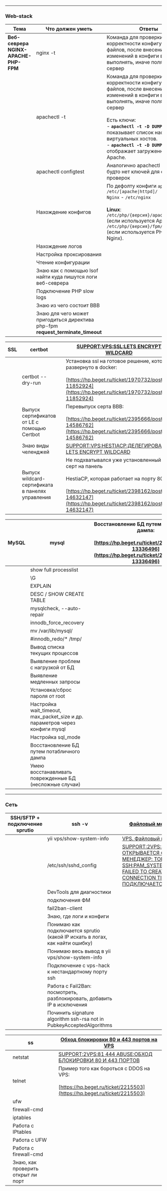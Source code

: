 
---

### Web-stack


| Тема                                      | Что должен уметь                                                                | Ответы                                                                                                                                                                                                                                                                                                                                   | Полезные ссылки                                                                                                                                                         |
| ----------------------------------------- | ------------------------------------------------------------------------------- | ---------------------------------------------------------------------------------------------------------------------------------------------------------------------------------------------------------------------------------------------------------------------------------------------------------------------------------------- | ----------------------------------------------------------------------------------------------------------------------------------------------------------------------- |
| **Веб-севрера  <br>NGINX-APACHE-PHP-FPM** | nginx -t                                                                        | Команда для проверки корректности конфигурационных файлов, после внесения изменений в конфиги важно ее выполнять, иначе поляжет веб-сервер                                                                                                                                                                                               | Здесь, конечно, не Nginx, но HAProxy (в готовом решении BBB):  <br>[https://hp.beget.ru/ticket/2212906/post-13418853](https://hp.beget.ru/ticket/2212906/post-13418853) |
|                                           | apachectl -t                                                                    | Команда для проверки корректности конфигурационных файлов, после внесения изменений в конфиги важно ее выполнять, иначе поляжет веб-сервер<br><br>Есть ключи:<br>- **`apachectl -t -D DUMP_VHOSTS`** — показывает список настроенных виртуальных хостов.<br>- **`apachectl -t -D DUMP_MODULES`** — отображает загруженные модули Apache. | [https://hp.beget.ru/ticket/2268249/post-13822546](https://hp.beget.ru/ticket/2268249/post-13822546)                                                                    |
|                                           | apachectl configtest                                                            | Аналогично apachectl -t но как будто нет ключей для отдельных проверок                                                                                                                                                                                                                                                                   |                                                                                                                                                                         |
|                                           | Нахождение конфигов                                                             | По дефолту конфиги `apache` - `/etc/[apache\|httpd]/`<br>`Nginx` - `/etc/nginx`<br><br>**Linux**: `/etc/php/{версия}/apache2/php.ini` (если используется Apache) или `/etc/php/{версия}/fpm/php.ini` (если используется PHP-FPM для Nginx).                                                                                              |                                                                                                                                                                         |
|                                           | Нахождение логов                                                                |                                                                                                                                                                                                                                                                                                                                          |                                                                                                                                                                         |
|                                           | Настройка проксирования                                                         |                                                                                                                                                                                                                                                                                                                                          |                                                                                                                                                                         |
|                                           | Чтение конфигурации                                                             |                                                                                                                                                                                                                                                                                                                                          |                                                                                                                                                                         |
|                                           | Знаю как с помощью lsof найти куда пишутся логи веб-севрера                     |                                                                                                                                                                                                                                                                                                                                          |                                                                                                                                                                         |
|                                           | Подключение PHP slow logs                                                       |                                                                                                                                                                                                                                                                                                                                          |                                                                                                                                                                         |
|                                           | Знаю из чего состоит BBB                                                        |                                                                                                                                                                                                                                                                                                                                          |                                                                                                                                                                         |
|                                           | Знаю для чего может пригодиться директива php-fpm **request_terminate_timeout** |                                                                                                                                                                                                                                                                                                                                          |                                                                                                                                                                         |

| **SSL** | certbot                                          |     | [SUPPORT:VPS:SSL:LETS ENCRYPT WILDCARD](https://support.beget.ru/questions/view?id=1766)                                                                                                                       |
| ------- | ------------------------------------------------ | --- | -------------------------------------------------------------------------------------------------------------------------------------------------------------------------------------------------------------- |
|         | certbot --dry-run                                |     | Установка ssl на готовое решение, которое развернуто в docker:<br><br>[https://hp.beget.ru/ticket/1970732/post-11852924](https://hp.beget.ru/ticket/1970732/post-11852924)                                     |
|         | Выпуск сертификатов от LE с помощью Certbot      |     | Перевыпуск серта BBB:<br><br>[https://hp.beget.ru/ticket/2395666/post-14586762](https://hp.beget.ru/ticket/2395666/post-14586762)                                                                              |
|         | Знаю виды челенджей                              |     | [SUPPORT:VPS:HESTIACP:ДЕЛЕГИРОВАНИЕ LETS ENCRYPT WILDCARD](https://support.beget.ru/questions/view?id=1784)                                                                                                    |
|         | Выпуск wildcard-сертификата в панелях управления |     | Не подхватывался уже установленный серт на панель<br><br>HestiaCP, которая работает на порту 8083:<br><br>[https://hp.beget.ru/ticket/2398162/post-14632147](https://hp.beget.ru/ticket/2398162/post-14632147) |


| **MySQL** | mysql                                                                        |     | Восстановление БД путем потабличного дампа:<br><br>[https://hp.beget.ru/ticket/2197176/post-13336496](https://hp.beget.ru/ticket/2197176/post-13336496) |
| --------- | ---------------------------------------------------------------------------- | --- | ------------------------------------------------------------------------------------------------------------------------------------------------------- |
|           | show full processlist                                                        |     |                                                                                                                                                         |
|           | \G                                                                           |     |                                                                                                                                                         |
|           | EXPLAIN                                                                      |     |                                                                                                                                                         |
|           | DESC / SHOW CREATE TABLE                                                     |     |                                                                                                                                                         |
|           | mysqlcheck, --auto-repair                                                    |     |                                                                                                                                                         |
|           | innodb_force_recovery                                                        |     |                                                                                                                                                         |
|           | mv /var/lib/mysql/                                                           |     |                                                                                                                                                         |
|           | #innodb_redo/* /tmp/                                                         |     |                                                                                                                                                         |
|           | Вывод списка текущих процессов                                               |     |                                                                                                                                                         |
|           | Выявление проблем с нагрузкой от БД                                          |     |                                                                                                                                                         |
|           | Выявление медленных запросы                                                  |     |                                                                                                                                                         |
|           | Установка/сброс пароля от root                                               |     |                                                                                                                                                         |
|           | Настройка wait_timeout, max_packet_size и др. параметров через конфиги mysql |     |                                                                                                                                                         |
|           | Настройка sql_mode                                                           |     |                                                                                                                                                         |
|           | Восстановление БД путем потабличного дампа                                   |     |                                                                                                                                                         |
|           | Умею восстанавливать поврежденные БД (несложные случаи)                      |     |                                                                                                                                                         |


---

### Сеть


| **SSH/SFTP + подключение sprutio** | ssh -v                                                                       |     | [Файловый менеджер для VPS](https://confluence.beget.ru/pages/viewpage.action?pageId=15041794)                                                                                                                                |
| ---------------------------------- | ---------------------------------------------------------------------------- | --- | ----------------------------------------------------------------------------------------------------------------------------------------------------------------------------------------------------------------------------- |
|                                    | yii vps/show-system-info                                                     |     | [VPS. Файловый менеджер](https://confluence.beget.ru/pages/viewpage.action?pageId=21266652)                                                                                                                                   |
|                                    | /etc/ssh/sshd_config                                                         |     | [SUPPORT:2VPS:SUPPORT: ДОЛГО ОТКРЫВАЕТСЯ ФАЙЛОВЫЙ МЕНЕДЖЕР: ТОРМОЗИТ SSH:PAM_SYSTEMD(SSHD:SESSION): FAILED TO CREATE SESSION: CONNECTION TIMED OUT ДОЛГО ПОДКЛЮЧАЕТСЯ ПО SSH](https://support.beget.ru/questions/view?id=859) |
|                                    | DevTools для диагностики                                                     |     |                                                                                                                                                                                                                               |
|                                    | подключения ФМ                                                               |     |                                                                                                                                                                                                                               |
|                                    | fail2ban-client                                                              |     |                                                                                                                                                                                                                               |
|                                    | Знаю, где логи и конфиги                                                     |     |                                                                                                                                                                                                                               |
|                                    | Понимаю как подключается sprutio (какой IP искать в логах, как найти ошибку) |     |                                                                                                                                                                                                                               |
|                                    | Понимаю весь вывод в yii vps/show-system-info                                |     |                                                                                                                                                                                                                               |
|                                    | Подключение с vps-hack к нестандартному порту ssh                            |     |                                                                                                                                                                                                                               |
|                                    | Работа с Fail2Ban: посмотреть, разблокировать, добавить IP в исключения      |     |                                                                                                                                                                                                                               |
|                                    | Починить signature algorithm ssh-rsa not in PubkeyAcceptedAlgorithms         |     |                                                                                                                                                                                                                               |

|     | ss                                 |     | [Обход блокировки 80 и 443 портов на VPS](https://confluence.beget.ru/pages/viewpage.action?pageId=68171562)            |
| --- | ---------------------------------- | --- | ----------------------------------------------------------------------------------------------------------------------- |
|     | netstat                            |     | [SUPPORT:2VPS:81 444 ABUSE:ОБХОД БЛОКИРОВКИ 80 И 443 ПОРТОВ](https://support.beget.ru/questions/view?id=1363)           |
|     | telnet                             |     | Пример того как бороться с DDOS на VPS:<br><br>[https://hp.beget.ru/ticket/2215503](https://hp.beget.ru/ticket/2215503) |
|     | ufw                                |     |                                                                                                                         |
|     | firewall-cmd                       |     |                                                                                                                         |
|     | iptables                           |     |                                                                                                                         |
|     | Работа с IPtables                  |     |                                                                                                                         |
|     | Работа с UFW                       |     |                                                                                                                         |
|     | Работа с firewall-cmd              |     |                                                                                                                         |
|     | Знаю, как проверить открыт ли порт |     |                                                                                                                         |